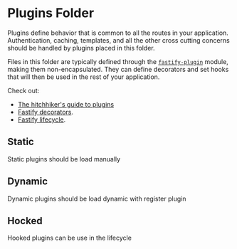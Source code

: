 # Plugins Folder

Plugins define behavior that is common to all the routes in your
application. Authentication, caching, templates, and all the other cross
cutting concerns should be handled by plugins placed in this folder.

Files in this folder are typically defined through the
[`fastify-plugin`](https://github.com/fastify/fastify-plugin) module,
making them non-encapsulated. They can define decorators and set hooks
that will then be used in the rest of your application.

Check out:

* [The hitchhiker's guide to plugins](https://www.fastify.io/docs/latest/Plugins-Guide/)
* [Fastify decorators](https://www.fastify.io/docs/latest/Decorators/).
* [Fastify lifecycle](https://www.fastify.io/docs/latest/Lifecycle/).

## Static 

Static plugins should be load manually

## Dynamic 

Dynamic plugins should be load dynamic with register plugin

## Hocked

Hooked plugins can be use in the lifecycle
